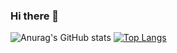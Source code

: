 ### Hi there 👋
<!-- [![Anurag's GitHub stats](https://github-readme-stats.vercel.app/api?username=ChrisZcu)](https://github.com/anuraghazra/github-readme-stats) -->
![Anurag's GitHub stats](https://github-readme-stats.vercel.app/api?username=ChrisZcu&show_icons=true&theme=radical)
[![Top Langs](https://github-readme-stats.vercel.app/api/top-langs/?username=ChrisZcu)](https://github.com/anuraghazra/github-readme-stats)
<!--
**ChrisZcu/ChrisZcu** is a ✨ _special_ ✨ repository because its `README.md` (this file) appears on your GitHub profile.

Here are some ideas to get you started:

- 🔭 I’m currently working on ...
- 🌱 I’m currently learning ...
- 👯 I’m looking to collaborate on ...
- 🤔 I’m looking for help with ...
- 💬 Ask me about ...
- 📫 How to reach me: ...
- 😄 Pronouns: ...
- ⚡ Fun fact: ...
-->
